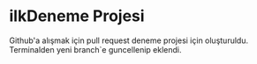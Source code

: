 # ilkDeneme Projesi
Github'a alışmak için pull request deneme projesi için oluşturuldu.
Terminalden yeni branch`e guncellenip eklendi.
